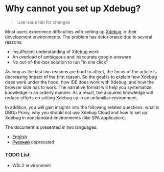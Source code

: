 # Why cannot you set up Xdebug?

> Use issue tab for changes

Most users experience difficulties with setting up [Xdebug](https://xdebug.org/) in their development environments. The problem has deteriorated due to several reasons:

- Insufficient understanding of Xdebug work
- An overload of ambiguous and inaccurate google-answers
- No out-of-the-box solution to run "in one click"

As long as the last two reasons are hard to affect, the focus of the article is decreasing impact of the first reason. So the goal is to explain how Xdebug does work under the hood, how IDE does work with Xdebug, and how the browser side has to work. The narrative format will help you systematize knowledge in an orderly manner. As a result, the acquired knowledge will reduce efforts on setting Xdebug up in an unfamiliar environment.

In addition, you will gain insights into the following related questions: what is DBGp Proxy, why you should not use Xdebug Cloud and how to set up Xdebug in nonstandard environments (like SPA application).

The document is presented in two languages:

- [English](./xdebug_en.md)
- ~~[Русский](./xdebug_ru.md)~~ deprecated

### TODO List

- WSL2 environment